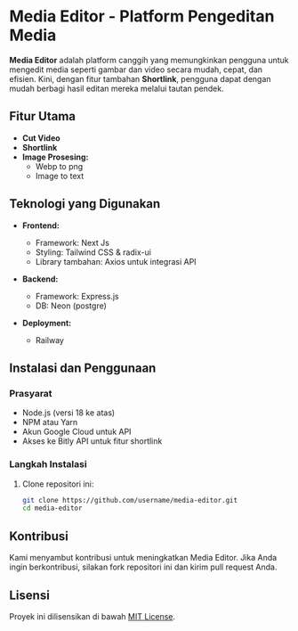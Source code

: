# Media Editor - Platform Pengeditan Media

**Media Editor** adalah platform canggih yang memungkinkan pengguna untuk mengedit media seperti gambar dan video secara mudah, cepat, dan efisien. Kini, dengan fitur tambahan **Shortlink**, pengguna dapat dengan mudah berbagi hasil editan mereka melalui tautan pendek.

## Fitur Utama

- **Cut Video**
- **Shortlink**
- **Image Prosesing:** 
    - Webp to png
    - Image to text

## Teknologi yang Digunakan

- **Frontend:**
  - Framework: Next Js
  - Styling: Tailwind CSS & radix-ui
  - Library tambahan: Axios untuk integrasi API

- **Backend:**
  - Framework: Express.js
  - DB: Neon (postgre)

- **Deployment:**
  - Railway

## Instalasi dan Penggunaan

### Prasyarat

- Node.js (versi 18 ke atas)
- NPM atau Yarn
- Akun Google Cloud untuk API
- Akses ke Bitly API untuk fitur shortlink

### Langkah Instalasi

1. Clone repositori ini:

   ```bash
   git clone https://github.com/username/media-editor.git
   cd media-editor

## Kontribusi

Kami menyambut kontribusi untuk meningkatkan Media Editor. Jika Anda ingin berkontribusi, silakan fork repositori ini dan kirim pull request Anda.

## Lisensi

Proyek ini dilisensikan di bawah [MIT License](LICENSE).
